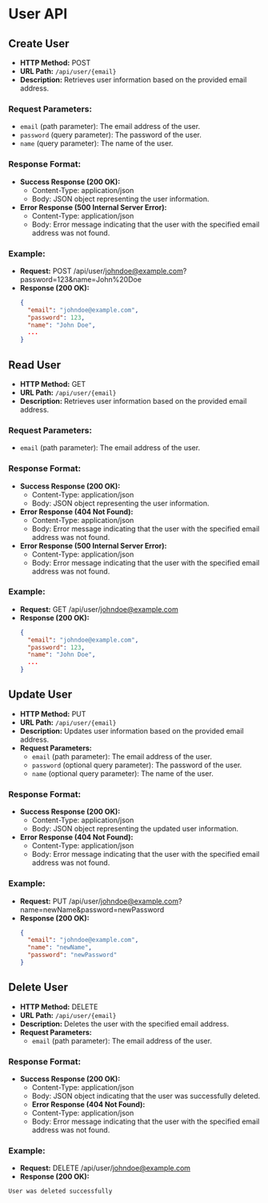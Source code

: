 # User API

## Create User
- **HTTP Method:** POST
- **URL Path:** `/api/user/{email}`
- **Description:** Retrieves user information based on the provided email address.

### Request Parameters:
- `email` (path parameter): The email address of the user.
- `password` (query parameter): The password of the user.
- `name` (query parameter): The name of the user.

### Response Format:
- **Success Response (200 OK):**
    - Content-Type: application/json
    - Body: JSON object representing the user information.
- **Error Response (500 Internal Server Error):**
  - Content-Type: application/json
  - Body: Error message indicating that the user with the specified email address was not found.

### Example:
- **Request:** POST /api/user/johndoe@example.com?password=123&name=John%20Doe
- **Response (200 OK):**
  ```json
  {
    "email": "johndoe@example.com",
    "password": 123,
    "name": "John Doe",
    ...
  }

## Read User
- **HTTP Method:** GET
- **URL Path:** `/api/user/{email}`
- **Description:** Retrieves user information based on the provided email address.

### Request Parameters:
- `email` (path parameter): The email address of the user.

### Response Format:
- **Success Response (200 OK):**
  - Content-Type: application/json
  - Body: JSON object representing the user information.
- **Error Response (404 Not Found):**
  - Content-Type: application/json
  - Body: Error message indicating that the user with the specified email address was not found.
- **Error Response (500 Internal Server Error):**
  - Content-Type: application/json
  - Body: Error message indicating that the user with the specified email address was not found.

### Example:
- **Request:** GET /api/user/johndoe@example.com
- **Response (200 OK):**
  ```json
  {
    "email": "johndoe@example.com",
    "password": 123,
    "name": "John Doe",
    ...
  }
  
## Update User
- **HTTP Method:** PUT
- **URL Path:** `/api/user/{email}`
- **Description:** Updates user information based on the provided email address.
- **Request Parameters:**
  - `email` (path parameter): The email address of the user.
  - `password` (optional query parameter): The password of the user.
  - `name` (optional query parameter): The name of the user.

### Response Format:
- **Success Response (200 OK):**
  - Content-Type: application/json
  - Body: JSON object representing the updated user information.
- **Error Response (404 Not Found):**
  - Content-Type: application/json
  - Body: Error message indicating that the user with the specified email address was not found.

### Example:
- **Request:** PUT /api/user/johndoe@example.com?name=newName&password=newPassword
- **Response (200 OK):**
  ```json
  {
    "email": "johndoe@example.com",
    "name": "newName",
    "password": "newPassword"
  }
  
## Delete User
- **HTTP Method:** DELETE
- **URL Path:** `/api/user/{email}`
- **Description:** Deletes the user with the specified email address.
- **Request Parameters:**
  - `email` (path parameter): The email address of the user.

### Response Format:
- **Success Response (200 OK):**
  - Content-Type: application/json
  - Body: JSON object indicating that the user was successfully deleted.
  - **Error Response (404 Not Found):**
  - Content-Type: application/json
  - Body: Error message indicating that the user with the specified email address was not found.

### Example:
- **Request:** DELETE /api/user/johndoe@example.com
- **Response (200 OK):**
```
User was deleted successfully
```